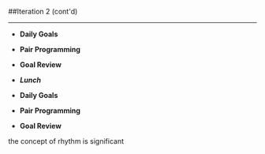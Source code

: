 <!-- .slide: data-background="resources/footer.svg" data-background-size="contain" data-background-position="bottom"  -->

##Iteration 2 (cont'd)
- - -
* **Daily Goals** 

* **Pair Programming**

* **Goal Review** 

* _**Lunch**_ <!-- .element: style="color:#5cab3d" -->

* **Daily Goals** 

* **Pair Programming**

* **Goal Review** 

<aside class="notes">
  the concept of rhythm is significant
</aside>
